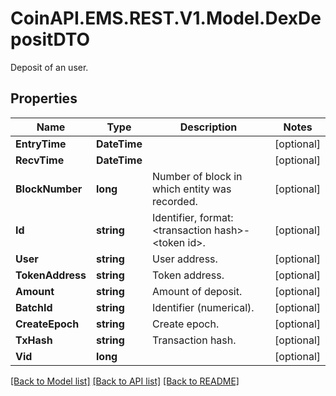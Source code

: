 # CoinAPI.EMS.REST.V1.Model.DexDepositDTO
Deposit of an user.

## Properties

Name | Type | Description | Notes
------------ | ------------- | ------------- | -------------
**EntryTime** | **DateTime** |  | [optional] 
**RecvTime** | **DateTime** |  | [optional] 
**BlockNumber** | **long** | Number of block in which entity was recorded. | [optional] 
**Id** | **string** | Identifier, format: &lt;transaction hash&gt;-&lt;token id&gt;. | [optional] 
**User** | **string** | User address. | [optional] 
**TokenAddress** | **string** | Token address. | [optional] 
**Amount** | **string** | Amount of deposit. | [optional] 
**BatchId** | **string** | Identifier (numerical). | [optional] 
**CreateEpoch** | **string** | Create epoch. | [optional] 
**TxHash** | **string** | Transaction hash. | [optional] 
**Vid** | **long** |  | [optional] 

[[Back to Model list]](../README.md#documentation-for-models) [[Back to API list]](../README.md#documentation-for-api-endpoints) [[Back to README]](../README.md)


